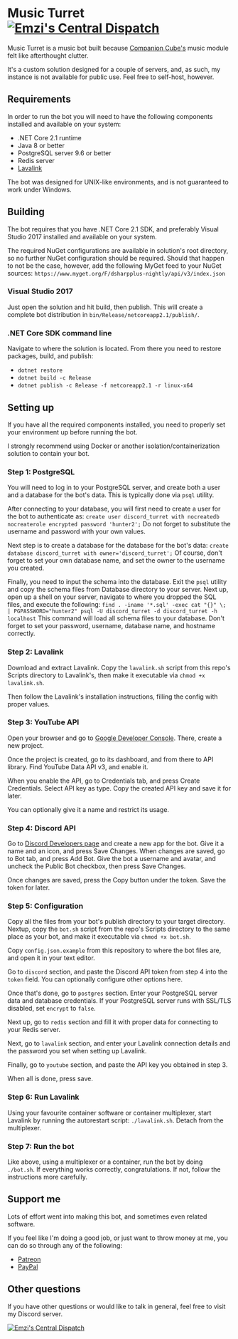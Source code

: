 # Music Turret [![Emzi's Central Dispatch](https://discordapp.com/api/guilds/207879549394878464/widget.png)](https://discord.gg/rGKrJDR)
Music Turret is a music bot built because [Companion Cube's](https://github.com/Emzi0767/Discord-Companion-Cube-Bot) 
music module felt like afterthought clutter.

It's a custom solution designed for a couple of servers, and, as such, my 
instance is not available for public use. Feel free to self-host, however.

## Requirements
In order to run the bot you will need to have the following components 
installed and available on your system:
- .NET Core 2.1 runtime
- Java 8 or better
- PostgreSQL server 9.6 or better
- Redis server
- [Lavalink](https://github.com/Frederikam/Lavalink)

The bot was designed for UNIX-like environments, and is not guaranteed to work 
under Windows.

## Building
The bot requires that you have .NET Core 2.1 SDK, and preferably Visual Studio 
2017 installed and available on your system.

The required NuGet configurations are available in solution's root directory, 
so no further NuGet configuration should be required. Should that happen to not 
be the case, however, add the following MyGet feed to your NuGet sources:
`https://www.myget.org/F/dsharpplus-nightly/api/v3/index.json`

### Visual Studio 2017
Just open the solution and hit build, then publish. This will create a complete 
bot distribution in `bin/Release/netcoreapp2.1/publish/`.

### .NET Core SDK command line
Navigate to where the solution is located. From there you need to restore 
packages, build, and publish:
- `dotnet restore`
- `dotnet build -c Release`
- `dotnet publish -c Release -f netcoreapp2.1 -r linux-x64`

## Setting up
If you have all the required components installed, you need to properly set 
your environment up before running the bot.

I strongly recommend using Docker or another isolation/containerization 
solution to contain your bot.

### Step 1: PostgreSQL
You will need to log in to your PostgreSQL server, and create both a user and 
a database for the bot's data. This is typically done via `psql` utility.

After connecting to your database, you will first need to create a user for the 
bot to authenticate as:
`create user discord_turret with nocreatedb nocreaterole encrypted password 'hunter2';`
Do not forget to substitute the username and password with your own values.

Next step is to create a database for the database for the bot's data:
`create database discord_turret with owner='discord_turret';` Of course, don't 
forget to set your own database name, and set the owner to the username you 
created.

Finally, you need to input the schema into the database. Exit the `psql` 
utility and copy the schema files from Database directory to your server. Next 
up, open up a shell on your server, navigate to where you dropped the SQL 
files, and execute the following:
`find . -iname '*.sql' -exec cat "{}" \; | PGPASSWORD="hunter2" psql -U discord_turret -d discord_turret -h localhost`
This command will load all schema files to your database. Don't forget to set 
your password, username, database name, and hostname correctly.

### Step 2: Lavalink
Download and extract Lavalink. Copy the `lavalink.sh` script from this repo's 
Scripts directory to Lavalink's, then make it executable via 
`chmod +x lavalink.sh`.

Then follow the Lavalink's installation instructions, filling the config with 
proper values.

### Step 3: YouTube API
Open your browser and go to [Google Developer Console](https://console.developers.google.com/). 
There, create a new project. 

Once the project is created, go to its dashboard, and from there to API 
library. Find YouTube Data API v3, and enable it. 

When you enable the API, go to Credentials tab, and press Create Credentials.
Select API key as type. Copy the created API key and save it for later.

You can optionally give it a name and restrict its usage.

### Step 4: Discord API
Go to [Discord Developers page](https://discordapp.com/developers/applications/) 
and create a new app for the bot. Give it a name and an icon, and press Save 
Changes. When changes are saved, go to Bot tab, and press Add Bot. Give the bot 
a username and avatar, and uncheck the Public Bot checkbox, then press Save 
Changes.

Once changes are saved, press the Copy button under the token. Save the token 
for later.

### Step 5: Configuration
Copy all the files from your bot's publish directory to your target directory. 
Nextup, copy the `bot.sh` script from the repo's Scripts directory to the same 
place as your bot, and make it executable via `chmod +x bot.sh`.

Copy `config.json.example` from this repository to where the bot files are, and 
open it in your text editor.

Go to `discord` section, and paste the Discord API token from step 4 into the 
`token` field. You can optionally configure other options here. 

Once that's done, go to `postgres` section. Enter your PostgreSQL server data 
and database credentials. If your PostgreSQL server runs with SSL/TLS disabled, 
set `encrypt` to `false`.

Next up, go to `redis` section and fill it with proper data for connecting to 
your Redis server.

Next, go to `lavalink` section, and enter your Lavalink connection details and 
the password you set when setting up Lavalink.

Finally, go to `youtube` section, and paste the API key you obtained in step 3.

When all is done, press save.

### Step 6: Run Lavalink
Using your favourite container software or container multiplexer, start 
Lavalink by running the autorestart script: `./lavalink.sh`. Detach from the 
multiplexer.

### Step 7: Run the bot
Like above, using a multiplexer or a container, run the bot by doing 
`./bot.sh`. If everything works correctly, congratulations. If not, follow the 
instructions more carefully.

## Support me
Lots of effort went into making this bot, and sometimes even related software.

If you feel like I'm doing a good job, or just want to throw money at me, you 
can do so through any of the following:
- [Patreon](https://www.patreon.com/emzi0767)
- [PayPal](https://paypal.me/Emzi0767/5USD)

## Other questions
If you have other questions or would like to talk in general, feel free to 
visit my Discord server.

[![Emzi's Central Dispatch](https://discordapp.com/api/guilds/207879549394878464/embed.png?style=banner1)](https://discord.gg/rGKrJDR)
